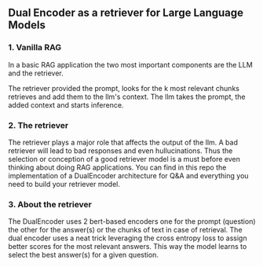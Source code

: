 ## Dual Encoder as a retriever for Large Language Models 
 
### 1. Vanilla RAG
In a basic RAG application the two most important components are the LLM and the retriever.<p>
The retriever provided the prompt, looks for the k most relevant chunks retrieves and add them to the llm's context.
The llm takes the prompt, the added context and starts inference.

### 2. The retriever
The retriever plays a major role that affects the output of the llm. A bad retriever will lead to bad responses and even hullucinations. Thus the selection or conception of a good retriever model is a must before even thinking about doing RAG applications. You can find in this repo the implementation of a DualEncoder architecture for Q&A and everything you need to build your retriever model.

### 3. About the retriever 
The DualEncoder uses 2 bert-based encoders one for the prompt (question) the other for the answer(s) or the chunks of text in case of retrieval.
The dual encoder uses a neat trick leveraging the cross entropy loss to assign better scores for the most relevant answers. This way the model learns to select the best answer(s) for a given question.

